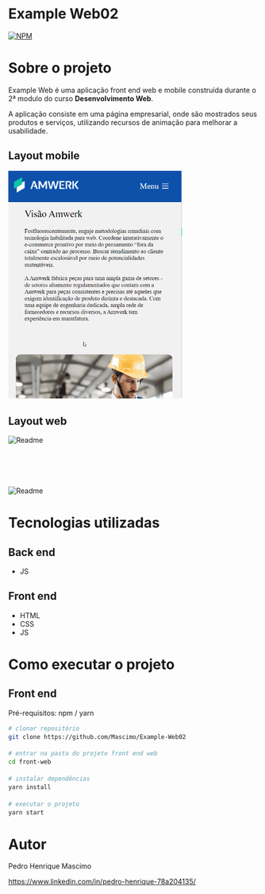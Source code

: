 # Example Web02
[![NPM](https://img.shields.io/npm/l/react)](https://github.com/Mascimo/Example-Web02/blob/main/LICENSE) 


# Sobre o projeto

Example Web é uma aplicação front end web e mobile construída durante o 2ª modulo do curso **Desenvolvimento Web**.

A aplicação consiste em uma página empresarial, onde são mostrados seus produtos e serviços, utilizando recursos de animação para melhorar a usabilidade.


## Layout mobile
<img alt="Readme" src="./assents/LayoutMobile.gif" width="350"></img>

## Layout web
<img alt="Readme" src="./assents/LayoutWeb.gif"></img>
<br><br><br><br><br><br>
<img alt="Readme" src="./assents/LayoutWeb02.gif"></img>

# Tecnologias utilizadas
## Back end
- JS
## Front end
- HTML
- CSS
- JS

# Como executar o projeto

## Front end
Pré-requisitos: npm / yarn

```bash
# clonar repositório
git clone https://github.com/Mascimo/Example-Web02

# entrar na pasta do projeto front end web
cd front-web

# instalar dependências
yarn install

# executar o projeto
yarn start
```

# Autor

Pedro Henrique Mascimo

https://www.linkedin.com/in/pedro-henrique-78a204135/
